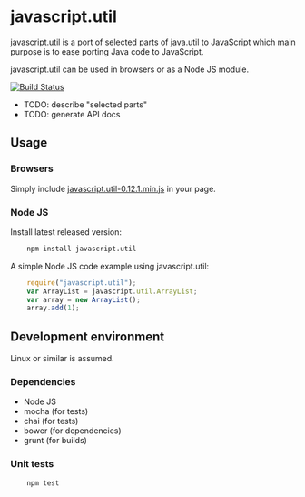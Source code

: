 # javascript.util

javascript.util is a port of selected parts of java.util to JavaScript which
main purpose is to ease porting Java code to JavaScript.

javascript.util can be used in browsers or as a Node JS module.

[![Build Status](https://travis-ci.org/bjornharrtell/javascript.util.svg)](https://travis-ci.org/bjornharrtell/javascript.util)

* TODO: describe "selected parts"
* TODO: generate API docs

## Usage

### Browsers

Simply include [javascript.util-0.12.1.min.js](https://github.com/bjornharrtell/javascript.util/releases/download/0.12.0/javascript.util-0.12.1.min.js) in your page.

### Node JS

Install latest released version:

```bash
    npm install javascript.util
```

A simple Node JS code example using javascript.util:

```javascript
    require("javascript.util");
    var ArrayList = javascript.util.ArrayList;
    var array = new ArrayList();
    array.add(1);
```

## Development environment

Linux or similar is assumed.

### Dependencies

* Node JS
* mocha (for tests)
* chai (for tests)
* bower (for dependencies)
* grunt (for builds)

### Unit tests

```bash
    npm test
```
